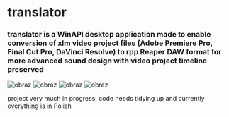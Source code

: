 # translator
### translator is a WinAPI desktop application made to enable conversion of xlm video project files (Adobe Premiere Pro, Final Cut Pro, DaVinci Resolve) to rpp Reaper DAW format for more advanced sound design with video project timeline preserved
![obraz](https://user-images.githubusercontent.com/35425784/118091934-b9b03d00-b3cb-11eb-9a2c-c8896ed8ae7f.png)
![obraz](https://user-images.githubusercontent.com/35425784/118092029-da789280-b3cb-11eb-8e1b-580bde8f2368.png)
![obraz](https://user-images.githubusercontent.com/35425784/118092047-df3d4680-b3cb-11eb-977e-e8a98b413660.png)
![obraz](https://user-images.githubusercontent.com/35425784/118092064-e3696400-b3cb-11eb-8114-5d1854a9cf52.png)

project very much in progress, code needs tidying up and currently everything is in Polish
